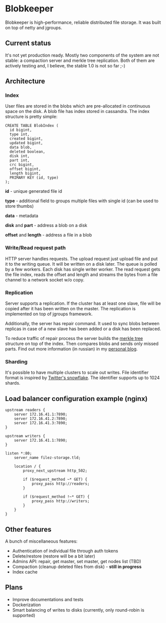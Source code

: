 # Blobkeeper

Blobkeeper is high-performance, reliable distributed file storage. It was built on top of netty and jgroups.

## Current status

It's not yet production ready. Mostly two components of the system are not stable: a compaction server and merkle tree replication.
Both of them are actively testing and, I believe, the stable 1.0 is not so far ;-)

## Architecture

### Index

User files are stored in the blobs which are pre-allocated in continuous space on the disk.
A blob file has index stored in cassandra. The index structure is pretty simple:

```
CREATE TABLE BlobIndex (
  id bigint,
  type int,
  created bigint,
  updated bigint,
  data blob,
  deleted boolean,
  disk int,
  part int,
  crc bigint,
  offset bigint,
  length bigint,
  PRIMARY KEY (id, type)
);
```

**id** - unique generated file id

**type** - additional field to groups multiple files with single id (can be used to store thumbs)

**data** - metadata

**disk** and **part** - address a blob on a disk

**offset** and **length** - address a file in a blob

### Write/Read request path

HTTP server handles requests. The upload request just upload file and put it to the writing queue. It will be written on a disk later.
The queue is polled by a few workers. Each disk has single writer worker.
The read request gets the file index, reads the offset and length and streams the bytes from a file channel to a network socket w/o copy.

### Replication

Server supports a replication. If the cluster has at least one slave, file will be copied after it has been written on the master.
The replication is implemented on top of jgroups framework.

Additionally, the server has repair command. It used to sync blobs between replicas in case of a new slave has been added or a disk has been replaced.

To reduce traffic of repair process the server builds the [merkle tree](https://en.wikipedia.org/wiki/Merkle_tree) structure on top of the index. Then compares blobs and sends only missed parts. Find out more information (in russian) in my [personal blog](https://medium.com/@denisgabaydulin/merkle-tree-a0f251594d78).

### Sharding

It's possible to have multiple clusters to scale out writes. File identifier format is inspired by [Twitter's snowflake](https://github.com/twitter/snowflake). The identifier supports up to 1024 shards.

## Load balancer configuration example (nginx)

```
upstream readers {
    server 172.16.41.1:7890;
    server 172.16.41.2:7890;
    server 172.16.41.3:7890;
}

upstream writers {
    server 172.16.41.1:7890;
}

listen *:80;
    server_name filez-storage.tld;

    location / {
        proxy_next_upstream http_502;

        if ($request_method ~* GET) {
            proxy_pass http://readers;
        }

        if ($request_method !~* GET) {
            proxy_pass http://writers;
        }
    }
}
```

## Other features

A bunch of miscellaneous features:
 * Authentication of individual file through auth tokens
 * Delete/restore (restore will be a bit later)
 * Admins API: repair, get master, set master, get nodes list (TBD)
 * Compaction (cleanup deleted files from disk) - **still in progress**
 * Index cache

## Plans
 * Improve documentations and tests
 * Dockerization
 * Smart balancing of writes to disks (currently, only round-robin is supported)

